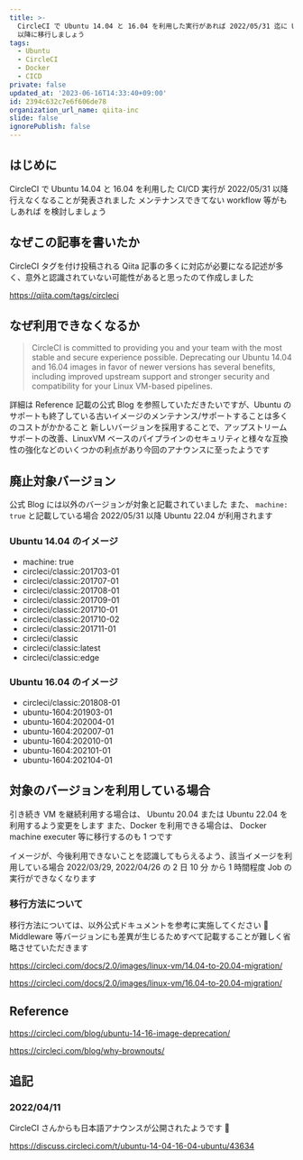 ```yaml
---
title: >-
  CircleCI で Ubuntu 14.04 と 16.04 を利用した実行があれば 2022/05/31 迄に Ubuntu 20.04
  以降に移行しましょう
tags:
  - Ubuntu
  - CircleCI
  - Docker
  - CICD
private: false
updated_at: '2023-06-16T14:33:40+09:00'
id: 2394c632c7e6f606de78
organization_url_name: qiita-inc
slide: false
ignorePublish: false
---
```


## はじめに

CircleCI で Ubuntu 14.04 と 16.04 を利用した CI/CD 実行が 2022/05/31 以降行えなくなることが発表されました
メンテナンスできてない workflow 等がもしあれば を検討しましょう

## なぜこの記事を書いたか

CircleCI タグを付け投稿される Qiita 記事の多くに対応が必要になる記述が多く、意外と認識されていない可能性があると思ったのて作成しました

https://qiita.com/tags/circleci

## なぜ利用できなくなるか

> CircleCI is committed to providing you and your team with the most stable and secure experience possible. Deprecating our Ubuntu 14.04 and 16.04 images in favor of newer versions has several benefits, including improved upstream support and stronger security and compatibility for your Linux VM-based pipelines.

詳細は Reference 記載の公式 Blog を参照していただきたいですが、Ubuntu のサポートも終了している古いイメージのメンテナンス/サポートすることは多くのコストがかかること
新しいバージョンを採用することで、アップストリームサポートの改善、LinuxVM ベースのパイプラインのセキュリティと様々な互換性の強化などのいくつかの利点があり今回のアナウンスに至ったようです

## 廃止対象バージョン

公式 Blog には以外のバージョンが対象と記載されていました
また、 `machine: true` と記載している場合 2022/05/31 以降 Ubuntu 22.04 が利用されます

### Ubuntu 14.04 のイメージ

- machine: true
- circleci/classic:201703-01
- circleci/classic:201707-01
- circleci/classic:201708-01
- circleci/classic:201709-01
- circleci/classic:201710-01
- circleci/classic:201710-02
- circleci/classic:201711-01
- circleci/classic
- circleci/classic:latest
- circleci/classic:edge

### Ubuntu 16.04 のイメージ

- circleci/classic:201808-01
- ubuntu-1604:201903-01
- ubuntu-1604:202004-01
- ubuntu-1604:202007-01
- ubuntu-1604:202010-01
- ubuntu-1604:202101-01
- ubuntu-1604:202104-01

## 対象のバージョンを利用している場合

引き続き VM を継続利用する場合は、 Ubuntu 20.04 または Ubuntu 22.04 を利用するよう変更をします
また、Docker を利用できる場合は、 Docker machine executer 等に移行するのも 1 つです

イメージが、今後利用できないことを認識してもらえるよう、該当イメージを利用している場合 2022/03/29,
2022/04/26 の 2 日 10 分 から 1 時間程度 Job の実行ができなくなります

### 移行方法について

移行方法については、以外公式ドキュメントを参考に実施してください 🙏
Middleware 等バージョンにも差異が生じるためすべて記載することが難しく省略させていただきます

https://circleci.com/docs/2.0/images/linux-vm/14.04-to-20.04-migration/

https://circleci.com/docs/2.0/images/linux-vm/16.04-to-20.04-migration/

## Reference

https://circleci.com/blog/ubuntu-14-16-image-deprecation/

https://circleci.com/blog/why-brownouts/

## 追記

### 2022/04/11

CircleCI さんからも日本語アナウンスが公開されたようです 🙏

https://discuss.circleci.com/t/ubuntu-14-04-16-04-ubuntu/43634
